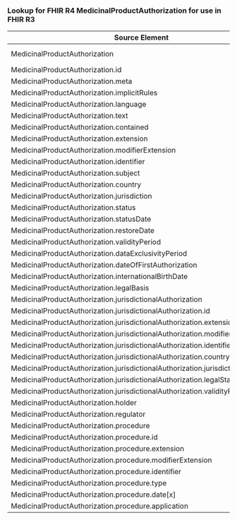 ### Lookup for FHIR R4 MedicinalProductAuthorization for use in FHIR R3

| Source Element | Usage | Target |
| -------------- | ----- | ------ |
| MedicinalProductAuthorization | UseExtension | http://hl7.org/fhir/4.0/StructureDefinition/extension-MedicinalProductAuthorization |
| MedicinalProductAuthorization.id | UseExtensionFromAncestor | - |
| MedicinalProductAuthorization.meta | UseExtensionFromAncestor | - |
| MedicinalProductAuthorization.implicitRules | UseExtensionFromAncestor | - |
| MedicinalProductAuthorization.language | UseExtensionFromAncestor | - |
| MedicinalProductAuthorization.text | UseExtensionFromAncestor | - |
| MedicinalProductAuthorization.contained | UseExtensionFromAncestor | - |
| MedicinalProductAuthorization.extension | UseExtensionFromAncestor | - |
| MedicinalProductAuthorization.modifierExtension | UseExtensionFromAncestor | - |
| MedicinalProductAuthorization.identifier | UseExtensionFromAncestor | - |
| MedicinalProductAuthorization.subject | UseExtensionFromAncestor | - |
| MedicinalProductAuthorization.country | UseExtensionFromAncestor | - |
| MedicinalProductAuthorization.jurisdiction | UseExtensionFromAncestor | - |
| MedicinalProductAuthorization.status | UseExtensionFromAncestor | - |
| MedicinalProductAuthorization.statusDate | UseExtensionFromAncestor | - |
| MedicinalProductAuthorization.restoreDate | UseExtensionFromAncestor | - |
| MedicinalProductAuthorization.validityPeriod | UseExtensionFromAncestor | - |
| MedicinalProductAuthorization.dataExclusivityPeriod | UseExtensionFromAncestor | - |
| MedicinalProductAuthorization.dateOfFirstAuthorization | UseExtensionFromAncestor | - |
| MedicinalProductAuthorization.internationalBirthDate | UseExtensionFromAncestor | - |
| MedicinalProductAuthorization.legalBasis | UseExtensionFromAncestor | - |
| MedicinalProductAuthorization.jurisdictionalAuthorization | UseExtensionFromAncestor | - |
| MedicinalProductAuthorization.jurisdictionalAuthorization.id | UseExtensionFromAncestor | - |
| MedicinalProductAuthorization.jurisdictionalAuthorization.extension | UseExtensionFromAncestor | - |
| MedicinalProductAuthorization.jurisdictionalAuthorization.modifierExtension | UseExtensionFromAncestor | - |
| MedicinalProductAuthorization.jurisdictionalAuthorization.identifier | UseExtensionFromAncestor | - |
| MedicinalProductAuthorization.jurisdictionalAuthorization.country | UseExtensionFromAncestor | - |
| MedicinalProductAuthorization.jurisdictionalAuthorization.jurisdiction | UseExtensionFromAncestor | - |
| MedicinalProductAuthorization.jurisdictionalAuthorization.legalStatusOfSupply | UseExtensionFromAncestor | - |
| MedicinalProductAuthorization.jurisdictionalAuthorization.validityPeriod | UseExtensionFromAncestor | - |
| MedicinalProductAuthorization.holder | UseExtensionFromAncestor | - |
| MedicinalProductAuthorization.regulator | UseExtensionFromAncestor | - |
| MedicinalProductAuthorization.procedure | UseExtensionFromAncestor | - |
| MedicinalProductAuthorization.procedure.id | UseExtensionFromAncestor | - |
| MedicinalProductAuthorization.procedure.extension | UseExtensionFromAncestor | - |
| MedicinalProductAuthorization.procedure.modifierExtension | UseExtensionFromAncestor | - |
| MedicinalProductAuthorization.procedure.identifier | UseExtensionFromAncestor | - |
| MedicinalProductAuthorization.procedure.type | UseExtensionFromAncestor | - |
| MedicinalProductAuthorization.procedure.date[x] | UseExtensionFromAncestor | - |
| MedicinalProductAuthorization.procedure.application | UseExtensionFromAncestor | - |
